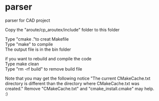 # parser
parser for CAD project

Copy the "aroute/cp_aroutex/include" folder to this folder

Type "cmake ."to creat Makefile  
Type "make" to compile  
The output file is in the bin folder  


if you want to rebuild and compile the code  
Type make clean  
Type "rm -rf build" to remove build file  

Note that you may get the following notice "The current CMakeCache.txt directory is different than the directory where CMakeCache.txt was created." Remove "CMakeCache.txt" and "cmake_install.cmake" may help. :)
